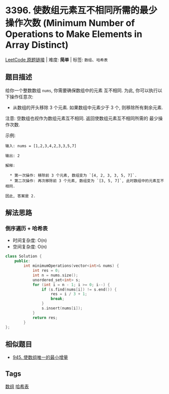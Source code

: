 # 3396. 使数组元素互不相同所需的最少操作次数 (Minimum Number of Operations to Make Elements in Array Distinct)

[LeetCode 原题链接](https://leetcode.cn/problems/minimum-number-of-operations-to-make-elements-in-array-distinct/) | 难度: **简单** | 标签: `数组`、`哈希表`

## 题目描述

给你一个整数数组 `nums`, 你需要确保数组中的元素 互不相同. 为此, 你可以执行以下操作任意次:

- 从数组的开头移除 3 个元素. 如果数组中元素少于 3 个, 则移除所有剩余元素.

注意: 空数组也视作为数组元素互不相同. 返回使数组元素互不相同所需的 最少操作次数.

示例:

```plaintext
输入: nums = [1,2,3,4,2,3,3,5,7]

输出: 2

解释:

  * 第一次操作: 移除前 3 个元素, 数组变为 `[4, 2, 3, 3, 5, 7]`. 
  * 第二次操作: 再次移除前 3 个元素, 数组变为 `[3, 5, 7]`, 此时数组中的元素互不相同. 

因此, 答案是 2. 
```

## 解法思路

### 倒序遍历 + 哈希表

- 时间复杂度: O(n)
- 空间复杂度: O(n)

```cpp
class Solution {
    public:
        int minimumOperations(vector<int>& nums) {
            int res = 0;
            int n = nums.size();
            unordered_set<int> s;
            for (int i = n - 1; i >= 0; i--) {
                if (s.find(nums[i]) != s.end()) {
                    res = i / 3 + 1;
                    break;
                }
                s.insert(nums[i]);
            }
            return res;
        }
};
```

## 相似题目

- [945. 使数组唯一的最小增量](https://leetcode.cn/problems/minimum-increment-to-make-array-unique/)

## Tags

[数组](/tags/array.md) [哈希表](/tags/hash-table.md)
